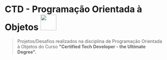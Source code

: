 # CTD - Programação Orientada à Objetos <img src="https://assets.digitalhouse.com/content/br/ctd/programa%C3%A7%C3%A3o.png" height="50px" width= "50px">


>Projetos/Desafios realizados na disciplina de Programação Orientada à Objetos do Curso
> **"Certified Tech Developer - the Ultimate Degree".**
